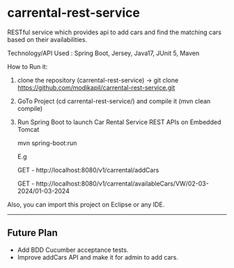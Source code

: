 # carrental-rest-service
RESTful service which provides api to add cars and find the matching cars based on their availabilities.

Technology/API Used : Spring Boot, Jersey, Java17, JUnit 5, Maven

How to Run it:

1. clone the repository (carrental-rest-service) -> git clone https://github.com/modikapil/carrental-rest-service.git

2. GoTo Project (cd carrental-rest-service/) and compile it (mvn clean compile)

3. Run Spring Boot to launch Car Rental Service REST APIs on Embedded Tomcat
   
   mvn spring-boot:run
   
   E.g

   GET - http://localhost:8080/v1/carrental/addCars

   GET - http://localhost:8080/v1/carrental/availableCars/VW/02-03-2024/01-03-2024

Also, you can import this project on Eclipse or any IDE.

--------------------------------------------------------

## Future Plan
 - Add BDD Cucumber acceptance tests.
 - Improve addCars API and make it for admin to add cars.
